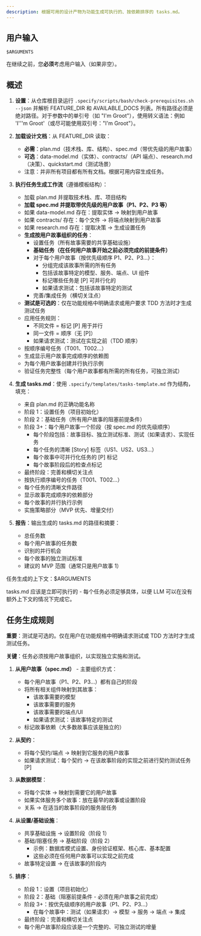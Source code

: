 ```yaml
---
description: 根据可用的设计产物为功能生成可执行的、按依赖排序的 tasks.md。
---
```


## 用户输入

```text
$ARGUMENTS
```

在继续之前，您**必须**考虑用户输入（如果非空）。

## 概述

1. **设置**：从仓库根目录运行 `.specify/scripts/bash/check-prerequisites.sh --json` 并解析 FEATURE_DIR 和 AVAILABLE_DOCS 列表。所有路径必须是绝对路径。对于参数中的单引号（如 "I'm Groot"），使用转义语法：例如 'I'\''m Groot'（或尽可能使用双引号："I'm Groot"）。

2. **加载设计文档**：从 FEATURE_DIR 读取：
   - **必需**：plan.md（技术栈、库、结构）、spec.md（带优先级的用户故事）
   - **可选**：data-model.md（实体）、contracts/（API 端点）、research.md（决策）、quickstart.md（测试场景）
   - 注意：并非所有项目都有所有文档。根据可用内容生成任务。

3. **执行任务生成工作流**（遵循模板结构）：
   - 加载 plan.md 并提取技术栈、库、项目结构
   - **加载 spec.md 并提取带优先级的用户故事（P1、P2、P3 等）**
   - 如果 data-model.md 存在：提取实体 → 映射到用户故事
   - 如果 contracts/ 存在：每个文件 → 将端点映射到用户故事
   - 如果 research.md 存在：提取决策 → 生成设置任务
   - **生成按用户故事组织的任务**：
     - 设置任务（所有故事需要的共享基础设施）
     - **基础任务（在任何用户故事开始之前必须完成的前提条件）**
     - 对于每个用户故事（按优先级顺序 P1、P2、P3...）：
       - 分组完成该故事所需的所有任务
       - 包括该故事特定的模型、服务、端点、UI 组件
       - 标记哪些任务是 [P] 可并行化的
       - 如果请求测试：包括该故事特定的测试
     - 完善/集成任务（横切关注点）
   - **测试是可选的**：仅在功能规格中明确请求或用户要求 TDD 方法时才生成测试任务
   - 应用任务规则：
     - 不同文件 = 标记 [P] 用于并行
     - 同一文件 = 顺序（无 [P]）
     - 如果请求测试：测试在实现之前（TDD 顺序）
   - 按顺序编号任务（T001、T002...）
   - 生成显示用户故事完成顺序的依赖图
   - 为每个用户故事创建并行执行示例
   - 验证任务完整性（每个用户故事都有所需的所有任务，可独立测试）

4. **生成 tasks.md**：使用 `.specify/templates/tasks-template.md` 作为结构，填充：
   - 来自 plan.md 的正确功能名称
   - 阶段 1：设置任务（项目初始化）
   - 阶段 2：基础任务（所有用户故事的阻塞前提条件）
   - 阶段 3+：每个用户故事一个阶段（按 spec.md 的优先级顺序）
     - 每个阶段包括：故事目标、独立测试标准、测试（如果请求）、实现任务
     - 每个任务的清晰 [Story] 标签（US1、US2、US3...）
     - 每个故事中可并行化任务的 [P] 标记
     - 每个故事阶段后的检查点标记
   - 最终阶段：完善和横切关注点
   - 按执行顺序编号的任务（T001、T002...）
   - 每个任务的清晰文件路径
   - 显示故事完成顺序的依赖部分
   - 每个故事的并行执行示例
   - 实施策略部分（MVP 优先、增量交付）

5. **报告**：输出生成的 tasks.md 的路径和摘要：
   - 总任务数
   - 每个用户故事的任务数
   - 识别的并行机会
   - 每个故事的独立测试标准
   - 建议的 MVP 范围（通常只是用户故事 1）

任务生成的上下文：$ARGUMENTS

tasks.md 应该是立即可执行的 - 每个任务必须足够具体，以便 LLM 可以在没有额外上下文的情况下完成它。

## 任务生成规则

**重要**：测试是可选的。仅在用户在功能规格中明确请求测试或 TDD 方法时才生成测试任务。

**关键**：任务必须按用户故事组织，以实现独立实施和测试。

1. **从用户故事（spec.md）** - 主要组织方式：
   - 每个用户故事（P1、P2、P3...）都有自己的阶段
   - 将所有相关组件映射到其故事：
     - 该故事需要的模型
     - 该故事需要的服务
     - 该故事需要的端点/UI
     - 如果请求测试：该故事特定的测试
   - 标记故事依赖（大多数故事应该是独立的）

2. **从契约**：
   - 将每个契约/端点 → 映射到它服务的用户故事
   - 如果请求测试：每个契约 → 在该故事阶段的实现之前进行契约测试任务 [P]

3. **从数据模型**：
   - 将每个实体 → 映射到需要它的用户故事
   - 如果实体服务多个故事：放在最早的故事或设置阶段
   - 关系 → 在适当的故事阶段的服务层任务

4. **从设置/基础设施**：
   - 共享基础设施 → 设置阶段（阶段 1）
   - 基础/阻塞任务 → 基础阶段（阶段 2）
     - 示例：数据库模式设置、身份验证框架、核心库、基本配置
     - 这些必须在任何用户故事可以实现之前完成
   - 故事特定设置 → 在该故事的阶段内

5. **排序**：
   - 阶段 1：设置（项目初始化）
   - 阶段 2：基础（阻塞前提条件 - 必须在用户故事之前完成）
   - 阶段 3+：按优先级顺序的用户故事（P1、P2、P3...）
     - 在每个故事中：测试（如果请求）→ 模型 → 服务 → 端点 → 集成
   - 最终阶段：完善和横切关注点
   - 每个用户故事阶段应该是一个完整的、可独立测试的增量
